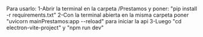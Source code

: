 Para usarlo:
1-Abrir la terminal en la carpeta /Prestamos y poner: "pip install -r requirements.txt"
2-Con la terminal abierta en la misma carpeta poner "uvicorn mainPrestamos:app --reload" para iniciar la api
3-Luego "cd electron-vite-project" y "npm run dev"
